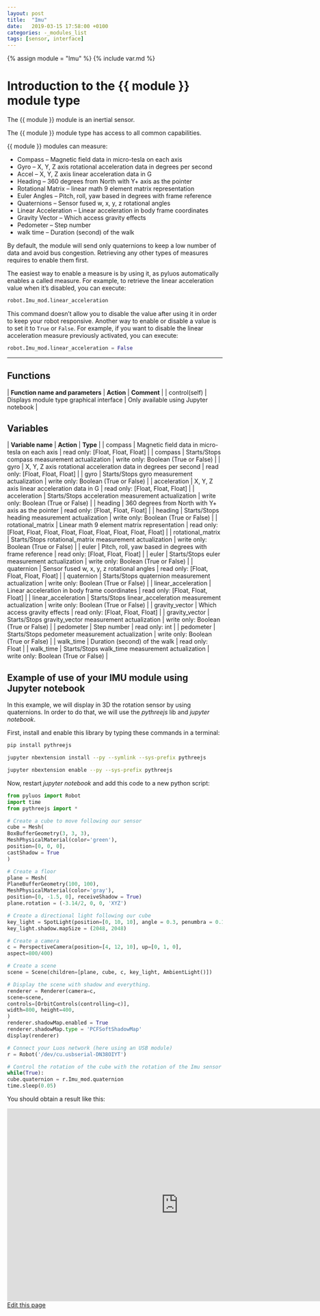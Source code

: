 ```yaml
---
layout: post
title:  "Imu"
date:   2019-03-15 17:58:00 +0100
categories: -_modules_list
tags: [sensor, interface]
---
```

{% assign module = "Imu" %}
{% include var.md %}

# Introduction to the {{ module }} module type

The {{ module }} module is an inertial sensor.

The {{ module }} module type has access to all common capabilities.

{{ module }} modules can measure:

* Compass – Magnetic field data in micro-tesla on each axis
* Gyro – X, Y, Z axis rotational acceleration data in degrees per second
* Accel – X, Y, Z axis linear acceleration data in G
* Heading – 360 degrees from North with Y+ axis as the pointer
* Rotational Matrix – linear math 9 element matrix representation
* Euler Angles – Pitch, roll, yaw based in degrees with frame reference
* Quaternions – Sensor fused w, x, y, z rotational angles
* Linear Acceleration – Linear acceleration in body frame coordinates
* Gravity Vector – Which access gravity effects
* Pedometer – Step number
* walk time – Duration (second) of the walk

By default, the module will send only quaternions to keep a low number of data and avoid bus congestion. Retrieving any other types of measures requires to enable them first.

The easiest way to enable a measure is by using it, as pyluos automatically enables a called measure. For example, to retrieve the linear acceleration value when it’s disabled, you can execute:

```python
robot.Imu_mod.linear_acceleration
```

This command doesn’t allow you to disable the value after using it in order to keep your robot responsive. Another way to enable or disable a value is to set it to `True` or `False`. For example, if you want to disable the linear acceleration measure previously activated, you can execute:

```python
robot.Imu_mod.linear_acceleration = False
```

----

## Functions

| **Function name and parameters** | **Action** | **Comment** |
| control(self) | Displays module type graphical interface | Only available using Jupyter notebook |

## Variables

| **Variable name** | **Action** | **Type** |
| compass | Magnetic field data in micro-tesla on each axis | read only: [Float, Float, Float] |
| compass | Starts/Stops compass measurement actualization | write only: Boolean (True or False) |
| gyro | X, Y, Z axis rotational acceleration data in degrees per second | read only: [Float, Float, Float] |
| gyro | Starts/Stops gyro measurement actualization | write only: Boolean (True or False) |
| acceleration | X, Y, Z axis linear acceleration data in G | read only: [Float, Float, Float] |
| acceleration | Starts/Stops acceleration measurement actualization | write only: Boolean (True or False) |
| heading | 360 degrees from North with Y+ axis as the pointer | read only: [Float, Float, Float] |
| heading | Starts/Stops heading measurement actualization | write only: Boolean (True or False) |
| rotational_matrix | Linear math 9 element matrix representation | read only: [Float, Float, Float, Float, Float, Float, Float, Float, Float] |
| rotational_matrix | Starts/Stops rotational_matrix measurement actualization | write only: Boolean (True or False) |
| euler | Pitch, roll, yaw based in degrees with frame reference | read only: [Float, Float, Float] |
| euler | Starts/Stops euler measurement actualization | write only: Boolean (True or False) |
| quaternion | Sensor fused w, x, y, z rotational angles | read only: [Float, Float, Float, Float] |
| quaternion | Starts/Stops quaternion measurement actualization | write only: Boolean (True or False) |
| linear_acceleration | Linear acceleration in body frame coordinates | read only: [Float, Float, Float] |
| linear_acceleration | Starts/Stops linear_acceleration measurement actualization | write only: Boolean (True or False) |
| gravity_vector | Which access gravity effects | read only: [Float, Float, Float] |
| gravity_vector | Starts/Stops gravity_vector measurement actualization | write only: Boolean (True or False) |
| pedometer | Step number | read only: int |
| pedometer | Starts/Stops pedometer measurement actualization | write only: Boolean (True or False) |
| walk_time | Duration (second) of the walk | read only: Float  |
| walk_time | Starts/Stops walk_time measurement actualization | write only: Boolean (True or False) |

## Example of use of your IMU module using Jupyter notebook

In this example, we will display in 3D the rotation sensor by using quaternions. In order to do that, we will use the *pythreejs* lib and *jupyter notebook*.

First, install and enable this library by typing these commands in a terminal:

```bash
pip install pythreejs

jupyter nbextension install --py --symlink --sys-prefix pythreejs

jupyter nbextension enable --py --sys-prefix pythreejs
```

Now, restart *jupyter notebook* and add this code to a new python script:

```python
from pyluos import Robot
import time
from pythreejs import *

# Create a cube to move following our sensor
cube = Mesh(
BoxBufferGeometry(3, 3, 3),
MeshPhysicalMaterial(color='green'),
position=[0, 0, 0],
castShadow = True
)

# Create a floor
plane = Mesh(
PlaneBufferGeometry(100, 100),
MeshPhysicalMaterial(color='gray'),
position=[0, -1.5, 0], receiveShadow = True)
plane.rotation = (-3.14/2, 0, 0, 'XYZ')

# Create a directional light following our cube
key_light = SpotLight(position=[0, 10, 10], angle = 0.3, penumbra = 0.1, target = cube, castShadow = True)
key_light.shadow.mapSize = (2048, 2048)

# Create a camera
c = PerspectiveCamera(position=[4, 12, 10], up=[0, 1, 0],
aspect=800/400)

# Create a scene
scene = Scene(children=[plane, cube, c, key_light, AmbientLight()])

# Display the scene with shadow and everything.
renderer = Renderer(camera=c,
scene=scene,
controls=[OrbitControls(controlling=c)],
width=800, height=400,
)
renderer.shadowMap.enabled = True
renderer.shadowMap.type = 'PCFSoftShadowMap'
display(renderer)

# Connect your Luos network (here using an USB module)
r = Robot('/dev/cu.usbserial-DN38OIYT')

# Control the rotation of the cube with the rotation of the Imu sensor
while(True):
cube.quaternion = r.Imu_mod.quaternion
time.sleep(0.05)
```

You should obtain a result like this:

<iframe width="800" height="450" src="https://www.youtube.com/embed/eTRd8a0ABMM?feature=oembed" frameborder="0" allow="accelerometer; autoplay; encrypted-media; gyroscope; picture-in-picture" allowfullscreen></iframe>

<div class="cust_edit_page"><a href="https://{{gh_path}}{{modules_path}}/imu.md">Edit this page</a></div>
